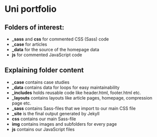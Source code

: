 # Uni portfolio

## Folders of interest:

* **_sass** and **css** for commented CSS (Sass) code
* **_case** for articles
* **_data** for the source of the homepage data
* **js** for commented JavaScript code

## Explaining folder content

* **_case** contains case studies
* **_data** contains data for loops for easy maintainability
* **_includes** holds reusable code like header.html, footer.html etc.
* **_layouts** contains layouts like article pages, homepage, compression page etc.
* **_sass** contains Sass-files that we import to our main CSS file
* **_site** is the final output generated by Jekyll
* **css** contains our main Sass-file
* **img** contains images and subfolders for every page
* **js** contains our JavaScript files